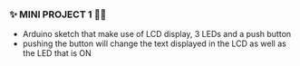 ### ✨ MINI PROJECT 1 🙇‍♂
  - Arduino sketch that make use of LCD display, 3 LEDs and a push button
  - pushing the button will change the text displayed in the LCD as well as the LED that is ON
